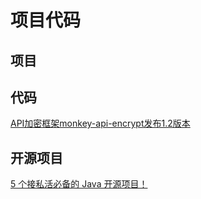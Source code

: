 # 项目代码
## 项目

## 代码
[API加密框架monkey-api-encrypt发布1.2版本](https://www.cnblogs.com/yinjihuan/p/12766796.html)

## 开源项目
[5 个接私活必备的 Java 开源项目！](https://mp.weixin.qq.com/s?__biz=MzAxOTcxNTIwNQ==&mid=2457921244&idx=4&sn=81032a4f4f314ee97353f2fa6d89603d&chksm=8cb68336bbc10a2099243d72313b398595b94b1c74387c5a2e471393d2805ad92b2d299249d9&mpshare=1&scene=23&srcid=0521kgXWQXerhHFJhs344pF7&sharer_sharetime=1590070855027&sharer_shareid=d812adcc01829f0f7f8fb06aea118511#rd)
